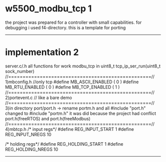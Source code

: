 # w5500_modbu_tcp 1
 the project was prepared for a controller with small capabilities.
 for debugging i used f4-directory.
 this is a template for porting
____

# implementation 2	

server.c/.h
all functions for work modbu_tcp in uint8_t 
tcp_ip_ser_run(uint8_t sock_number)
//==================================================//
1)mbconfig.h //only tcp
#define MB_ASCII_ENABLED                        (  0 )
#define MB_RTU_ENABLED                          (  0 )
#define MB_TCP_ENABLED                          (  1 )
//==================================================//
2)portevent.c // like a bare demo
//==================================================//
3)in directory port/port.h -> rename portm.h and all #include "port.h" changed to #include "portm.h"
it was did because the project had conflict port.h(freeRTOS) and port.h(freeModbus)
//==================================================//
4)mbtcp.h
/* input regs*/
#define REG_INPUT_START 1
#define REG_INPUT_NREGS 10

/* holding regs*/
#define  REG_HOLDING_START 1
#define  REG_HOLDING_NREGS 10 
____